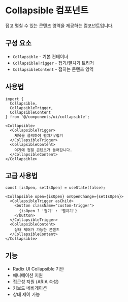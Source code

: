 # Collapsible 컴포넌트

접고 펼칠 수 있는 콘텐츠 영역을 제공하는 컴포넌트입니다.

## 구성 요소

- `Collapsible` - 기본 컨테이너
- `CollapsibleTrigger` - 접기/펼치기 트리거
- `CollapsibleContent` - 접히는 콘텐츠 영역

## 사용법

```tsx
import { 
  Collapsible, 
  CollapsibleTrigger, 
  CollapsibleContent 
} from '@/components/ui/collapsible';

<Collapsible>
  <CollapsibleTrigger>
    제목을 클릭하여 펼치기/접기
  </CollapsibleTrigger>
  <CollapsibleContent>
    여기에 접힐 콘텐츠가 들어갑니다.
  </CollapsibleContent>
</Collapsible>
```

## 고급 사용법

```tsx
const [isOpen, setIsOpen] = useState(false);

<Collapsible open={isOpen} onOpenChange={setIsOpen}>
  <CollapsibleTrigger asChild>
    <button className="custom-trigger">
      {isOpen ? '접기' : '펼치기'}
    </button>
  </CollapsibleTrigger>
  <CollapsibleContent>
    상태 제어가 가능한 콘텐츠
  </CollapsibleContent>
</Collapsible>
```

## 기능

- Radix UI Collapsible 기반
- 애니메이션 지원
- 접근성 지원 (ARIA 속성)
- 키보드 네비게이션
- 상태 제어 가능
